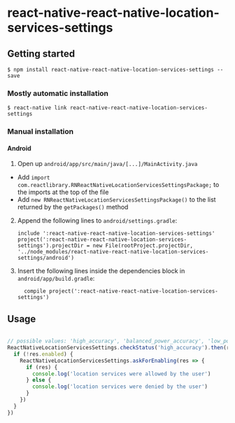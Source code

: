
# react-native-react-native-location-services-settings

## Getting started

`$ npm install react-native-react-native-location-services-settings --save`

### Mostly automatic installation

`$ react-native link react-native-react-native-location-services-settings`

### Manual installation


#### Android

1. Open up `android/app/src/main/java/[...]/MainActivity.java`
  - Add `import com.reactlibrary.RNReactNativeLocationServicesSettingsPackage;` to the imports at the top of the file
  - Add `new RNReactNativeLocationServicesSettingsPackage()` to the list returned by the `getPackages()` method
2. Append the following lines to `android/settings.gradle`:
    ```
    include ':react-native-react-native-location-services-settings'
    project(':react-native-react-native-location-services-settings').projectDir = new File(rootProject.projectDir,  '../node_modules/react-native-react-native-location-services-settings/android')
    ```
3. Insert the following lines inside the dependencies block in `android/app/build.gradle`:
    ```
      compile project(':react-native-react-native-location-services-settings')
    ```

## Usage
```javascript

// possible values: 'high_accuracy', 'balanced_power_accuracy', 'low_power'
ReactNativeLocationServicesSettings.checkStatus('high_accuracy').then(res => {
  if (!res.enabled) {
    ReactNativeLocationServicesSettings.askForEnabling(res => {
      if (res) {
        console.log('location services were allowed by the user')
      } else {
        console.log('location services were denied by the user')
      }
    })
  }
})
```
  